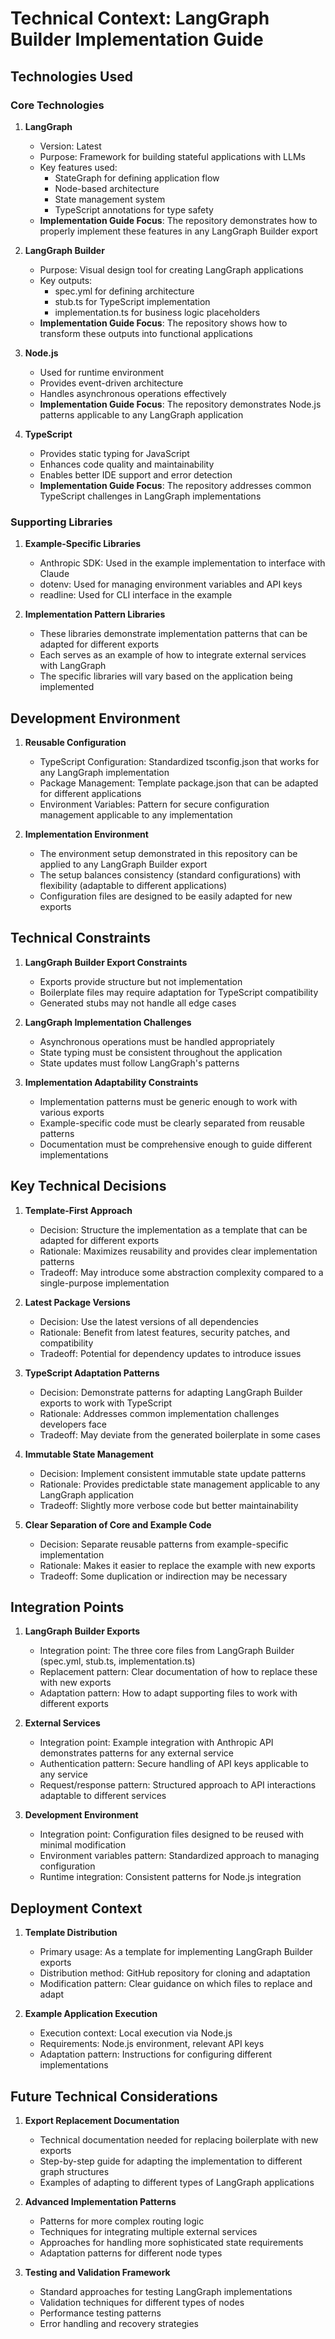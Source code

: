 # Technical Context: LangGraph Builder Implementation Guide

## Technologies Used

### Core Technologies

1. **LangGraph**
   - Version: Latest
   - Purpose: Framework for building stateful applications with LLMs
   - Key features used:
     - StateGraph for defining application flow
     - Node-based architecture
     - State management system
     - TypeScript annotations for type safety
   - **Implementation Guide Focus**: The repository demonstrates how to properly implement these features in any LangGraph Builder export

2. **LangGraph Builder**
   - Purpose: Visual design tool for creating LangGraph applications
   - Key outputs:
     - spec.yml for defining architecture
     - stub.ts for TypeScript implementation
     - implementation.ts for business logic placeholders
   - **Implementation Guide Focus**: The repository shows how to transform these outputs into functional applications

3. **Node.js**
   - Used for runtime environment
   - Provides event-driven architecture
   - Handles asynchronous operations effectively
   - **Implementation Guide Focus**: The repository demonstrates Node.js patterns applicable to any LangGraph application

4. **TypeScript**
   - Provides static typing for JavaScript
   - Enhances code quality and maintainability
   - Enables better IDE support and error detection
   - **Implementation Guide Focus**: The repository addresses common TypeScript challenges in LangGraph implementations

### Supporting Libraries

1. **Example-Specific Libraries**
   - Anthropic SDK: Used in the example implementation to interface with Claude
   - dotenv: Used for managing environment variables and API keys
   - readline: Used for CLI interface in the example

2. **Implementation Pattern Libraries**
   - These libraries demonstrate implementation patterns that can be adapted for different exports
   - Each serves as an example of how to integrate external services with LangGraph
   - The specific libraries will vary based on the application being implemented

## Development Environment

1. **Reusable Configuration**
   - TypeScript Configuration: Standardized tsconfig.json that works for any LangGraph implementation
   - Package Management: Template package.json that can be adapted for different applications
   - Environment Variables: Pattern for secure configuration management applicable to any implementation

2. **Implementation Environment**
   - The environment setup demonstrated in this repository can be applied to any LangGraph Builder export
   - The setup balances consistency (standard configurations) with flexibility (adaptable to different applications)
   - Configuration files are designed to be easily adapted for new exports

## Technical Constraints

1. **LangGraph Builder Export Constraints**
   - Exports provide structure but not implementation
   - Boilerplate files may require adaptation for TypeScript compatibility
   - Generated stubs may not handle all edge cases

2. **LangGraph Implementation Challenges**
   - Asynchronous operations must be handled appropriately
   - State typing must be consistent throughout the application
   - State updates must follow LangGraph's patterns

3. **Implementation Adaptability Constraints**
   - Implementation patterns must be generic enough to work with various exports
   - Example-specific code must be clearly separated from reusable patterns
   - Documentation must be comprehensive enough to guide different implementations

## Key Technical Decisions

1. **Template-First Approach**
   - Decision: Structure the implementation as a template that can be adapted for different exports
   - Rationale: Maximizes reusability and provides clear implementation patterns
   - Tradeoff: May introduce some abstraction complexity compared to a single-purpose implementation

2. **Latest Package Versions**
   - Decision: Use the latest versions of all dependencies
   - Rationale: Benefit from latest features, security patches, and compatibility
   - Tradeoff: Potential for dependency updates to introduce issues

3. **TypeScript Adaptation Patterns**
   - Decision: Demonstrate patterns for adapting LangGraph Builder exports to work with TypeScript
   - Rationale: Addresses common implementation challenges developers face
   - Tradeoff: May deviate from the generated boilerplate in some cases

4. **Immutable State Management**
   - Decision: Implement consistent immutable state update patterns
   - Rationale: Provides predictable state management applicable to any LangGraph application
   - Tradeoff: Slightly more verbose code but better maintainability

5. **Clear Separation of Core and Example Code**
   - Decision: Separate reusable patterns from example-specific implementation
   - Rationale: Makes it easier to replace the example with new exports
   - Tradeoff: Some duplication or indirection may be necessary

## Integration Points

1. **LangGraph Builder Exports**
   - Integration point: The three core files from LangGraph Builder (spec.yml, stub.ts, implementation.ts)
   - Replacement pattern: Clear documentation of how to replace these with new exports
   - Adaptation pattern: How to adapt supporting files to work with different exports

2. **External Services**
   - Integration point: Example integration with Anthropic API demonstrates patterns for any external service
   - Authentication pattern: Secure handling of API keys applicable to any service
   - Request/response pattern: Structured approach to API interactions adaptable to different services

3. **Development Environment**
   - Integration point: Configuration files designed to be reused with minimal modification
   - Environment variables pattern: Standardized approach to managing configuration
   - Runtime integration: Consistent patterns for Node.js integration

## Deployment Context

1. **Template Distribution**
   - Primary usage: As a template for implementing LangGraph Builder exports
   - Distribution method: GitHub repository for cloning and adaptation
   - Modification pattern: Clear guidance on which files to replace and adapt

2. **Example Application Execution**
   - Execution context: Local execution via Node.js
   - Requirements: Node.js environment, relevant API keys
   - Adaptation pattern: Instructions for configuring different implementations

## Future Technical Considerations

1. **Export Replacement Documentation**
   - Technical documentation needed for replacing boilerplate with new exports
   - Step-by-step guide for adapting the implementation to different graph structures
   - Examples of adapting to different types of LangGraph applications

2. **Advanced Implementation Patterns**
   - Patterns for more complex routing logic
   - Techniques for integrating multiple external services
   - Approaches for handling more sophisticated state requirements
   - Adaptation patterns for different node types

3. **Testing and Validation Framework**
   - Standard approaches for testing LangGraph implementations
   - Validation techniques for different types of nodes
   - Performance testing patterns
   - Error handling and recovery strategies
